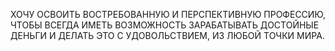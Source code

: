 ХОЧУ ОСВОИТЬ ВОСТРЕБОВАННУЮ И ПЕРСПЕКТИВНУЮ ПРОФЕССИЮ, ЧТОБЫ ВСЕГДА ИМЕТЬ ВОЗМОЖНОСТЬ ЗАРАБАТЫВАТЬ ДОСТОЙНЫЕ ДЕНЬГИ И ДЕЛАТЬ ЭТО С УДОВОЛЬСТВИЕМ, ИЗ ЛЮБОЙ ТОЧКИ МИРА.